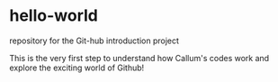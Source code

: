 # hello-world
repository for the Git-hub introduction project

This is the very first step to understand how Callum's codes work and explore the exciting world of Github!
